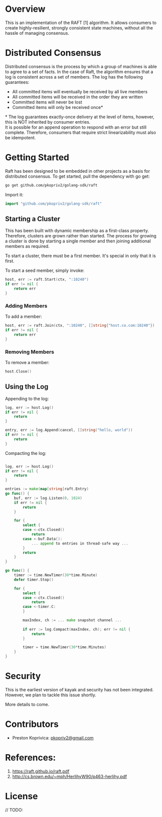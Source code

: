 # Overview

This is an implementation of the RAFT [1] algorithm.  It allows consumers to create highly-resilient, strongly
consistent state machines, without all the hassle of managing consensus.

# Distributed Consensus

Distributed consensus is the process by which a group of machines is able to agree to a set of facts.  In the case
of Raft, the algorithm ensures that a log is consistent across a set of members.  The log has the following guarantees:

* All committed items will eventually be received by all live members
* All committed items will be received in the order they are written
* Committed items will never be lost
* Committed items will only be received once\*

\* The log guarantees exactly-once delivery at the level of items, however, this is NOT inherited by consumer entries.  
It is possible for an append operation to respond with an error but still complete.   Therefore, consumers that require
strict linearizability must also be idempotent.  

# Getting Started

Raft has been designed to be embedded in other projects as a basis for distributed consensus.  To get started, pull the dependency with go get:

```sh
go get github.com/pkopriv2/golang-sdk/raft
```

Import it:

```go
import "github.com/pkopriv2/golang-sdk/raft"
```

## Starting a Cluster

This has been built with dynamic membership as a first-class property.  Therefore, clusters are grown rather
than started.  The process for growing a cluster is done by starting a single member and then joining 
additional members as required.

To start a cluster, there must be a first member.  It's special in only that it is first.

To start a seed member, simply invoke:

```go
host, err := raft.Start(ctx, ":10240")
if err != nil {
    return err
}
```

### Adding Members

To add a member:

```go
host, err := raft.Join(ctx, ":10240", []string{"host.co.com:10240"})
if err != nil {
    return err
}
```

### Removing Members

To remove a member:

```go
host.Close()
```

## Using the Log 

Appending to the log:

```go
log, err := host.Log()
if err != nil {
    return
}

entry, err := log.Append(cancel, []string("hello, world"))
if err != nil {
    return
}
```

Compacting the log:

```go

log, err := host.Log()
if err != nil {
    return
}

entries := make(map[string]raft.Entry)
go func() {
    buf, err := log.Listen(0, 1024)
    if err != nil {
        return
    }

    for {
        select {
        case <-ctx.Closed()
            return
        case <-buf.Data():
            ... append to entries in thread-safe way ... 
        }
        return
    }
}

go func() {
    timer := time.NewTimer(30*time.Minute)
    defer timer.Stop()

    for {
        select {
        case <-ctx.Closed()
            return
        case <-timer.C:
        }

        maxIndex, ch := ... make snapshot channel ...
        
        if err := log.Compact(maxIndex, ch); err != nil {
            return
        }

        timer = time.NewTimer(30*time.Minutes)
    }
}
```

# Security

This is the earliest version of kayak and security has not been integrated.  However, 
we plan to tackle this issue shortly.  

More details to come.

# Contributors

* Preston Koprivica: pkopriv2@gmail.com

# References:

1. https://raft.github.io/raft.pdf
2. http://cs.brown.edu/~mph/HerlihyW90/p463-herlihy.pdf

# License

// TODO: 

